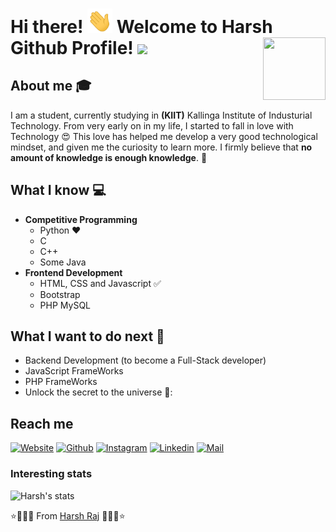 # Hi there! <img src="https://raw.githubusercontent.com/ABSphreak/ABSphreak/master/gifs/Hi.gif" width="40px" /> Welcome to Harsh Github Profile! <img src="https://media.giphy.com/media/WUlplcMpOCEmTGBtBW/giphy.gif" width="40px"> <img align="right" src="https://camo.githubusercontent.com/3b7c592ede97b6138ffd4b1cc1541c2f3b11fd39/687474703a2f2f33312e6d656469612e74756d626c722e636f6d2f31376665613932306666333665663466356238373764353231366137616164392f74756d626c725f6d6f39786a65387a5a34317163626975666f315f313238302e676966" height="100px" width ="100px">





## About me :mortar_board:
I am a student, currently studying in <b>(KIIT)</b> Kallinga Institute of Industurial Technology. From very early on in my life, I started to fall in love with Technology 😍 This love has helped me develop a very good technological mindset, and given me the curiosity to learn more. I firmly believe that **no amount of knowledge is enough knowledge**. 🧠

## What I know :computer:
- **Competitive Programming**
	- Python ❤️
	- C
	- C++
	- Some Java
- **Frontend Development**
	- HTML, CSS and Javascript :white_check_mark:
	- Bootstrap
	- PHP MySQL 

## What I want to do next :thinking:
- Backend Development (to become a Full-Stack developer)
- JavaScript FrameWorks 
- PHP FrameWorks
- Unlock the secret to the universe 🤣:

## Reach me 
<a href="https://harshraj.gq/"><img alt="Website" src="https://img.shields.io/badge/Website-www.harshraj.gq-blue?style=flat-square&logo=google-chrome"></a>
[![Github](https://img.shields.io/github/followers/Harshraj9812?label=Follow&style=social)](https://github.com/Harshraj9812)
[![Instagram](https://img.shields.io/badge/-@harsh.raj.2807-red?style=flat-square&logo=instagram&logoColor=white&link=https://www.instagram.com/harsh.raj.2807_/)](https://www.instagram.com/harsh.raj.2807)
[![Linkedin](https://img.shields.io/badge/-Harsh%20Raj-blue?style=flat-square&logo=linkedin&logoColor=white&link=https://www.linkedin.com/in/harsh-raj-b5a872104/)](https://www.linkedin.com/in/harsh-raj-b5a872104/)
[![Mail](https://img.shields.io/badge/-harshraj9812@gmail.com-gray?style=flat-square&logo=gmail&logoColor=red&link=https://mail.google.com/mail/u/0/#inbox?compose=DmwnWrRtsNRkWNpNDHHlHKBNtSDLctVXzsqbsmbDDklMtPhHmHMhvXvSprpQlxTlWgNkLdSlbfqL)](mailto:harshraj9812@gmail.com)


### Interesting stats

![Harsh's stats](https://github-readme-stats.vercel.app/api?username=Harshraj9812&show_icons=true)



⭐️🌟🌟🌟 From [Harsh Raj](https://github.com/Harshraj9812) 🌟🌟🌟⭐ 
